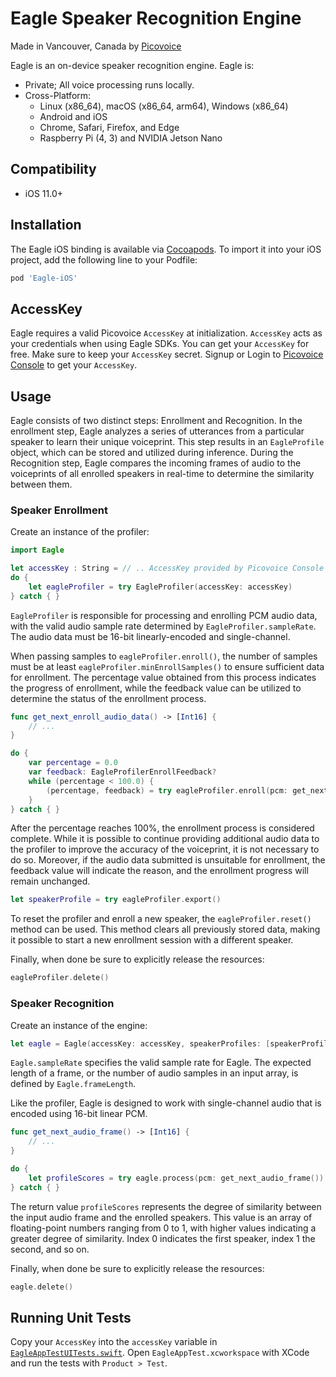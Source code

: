 # Eagle Speaker Recognition Engine

Made in Vancouver, Canada by [Picovoice](https://picovoice.ai)

Eagle is an on-device speaker recognition engine. Eagle is:

- Private; All voice processing runs locally.
- Cross-Platform:
    - Linux (x86_64), macOS (x86_64, arm64), Windows (x86_64)
    - Android and iOS
    - Chrome, Safari, Firefox, and Edge
    - Raspberry Pi (4, 3) and NVIDIA Jetson Nano

## Compatibility

- iOS 11.0+

## Installation

The Eagle iOS binding is available via [Cocoapods](https://cocoapods.org/pods/Eagle-iOS). To import it into your iOS project, add the following line to your Podfile:

```ruby
pod 'Eagle-iOS'
```

## AccessKey

Eagle requires a valid Picovoice `AccessKey` at initialization. `AccessKey` acts as your credentials when using Eagle SDKs.
You can get your `AccessKey` for free. Make sure to keep your `AccessKey` secret.
Signup or Login to [Picovoice Console](https://console.picovoice.ai/) to get your `AccessKey`.

## Usage

Eagle consists of two distinct steps: Enrollment and Recognition. In the enrollment step, Eagle analyzes a series of
utterances from a particular speaker to learn their unique voiceprint. This step results in an `EagleProfile` object,
which can be stored and utilized during inference. During the Recognition step, Eagle compares the incoming frames of
audio to the voiceprints of all enrolled speakers in real-time to determine the similarity between them.

### Speaker Enrollment

Create an instance of the profiler:

```swift
import Eagle

let accessKey : String = // .. AccessKey provided by Picovoice Console (https://console.picovoice.ai/)
do {
    let eagleProfiler = try EagleProfiler(accessKey: accessKey)
} catch { }
```

`EagleProfiler` is responsible for processing and enrolling PCM audio data, with the valid audio sample rate determined by `EagleProfiler.sampleRate`. The audio data must be 16-bit linearly-encoded and single-channel.

When passing samples to `eagleProfiler.enroll()`, the number of samples must be at least `eagleProfiler.minEnrollSamples()` to ensure sufficient data for enrollment. The percentage value obtained from this process indicates the progress of enrollment, while the feedback value can be utilized to determine the status of the enrollment process.

```swift
func get_next_enroll_audio_data() -> [Int16] {
    // ...
}

do {
    var percentage = 0.0
    var feedback: EagleProfilerEnrollFeedback?
    while (percentage < 100.0) {
        (percentage, feedback) = try eagleProfiler.enroll(pcm: get_next_enroll_audio_data())
    }
} catch { }
```

After the percentage reaches 100%, the enrollment process is considered complete. While it is possible to continue
providing additional audio data to the profiler to improve the accuracy of the voiceprint, it is not necessary to do so.
Moreover, if the audio data submitted is unsuitable for enrollment, the feedback value will indicate the reason, and the enrollment progress will remain unchanged.

```swift
let speakerProfile = try eagleProfiler.export()
```

To reset the profiler and enroll a new speaker, the `eagleProfiler.reset()` method can be used. This method clears all previously stored data, making it possible to start a new enrollment session with a different speaker.

Finally, when done be sure to explicitly release the resources:

```swift
eagleProfiler.delete()
```

### Speaker Recognition

Create an instance of the engine:

```swift
let eagle = Eagle(accessKey: accessKey, speakerProfiles: [speakerProfile])
```

`Eagle.sampleRate` specifies the valid sample rate for Eagle. The expected length of a frame, or the number of audio samples in an input array, is defined by `Eagle.frameLength`.

Like the profiler, Eagle is designed to work with single-channel audio that is encoded using 16-bit linear PCM.

```swift
func get_next_audio_frame() -> [Int16] {
    // ...
}

do {
    let profileScores = try eagle.process(pcm: get_next_audio_frame())
} catch { }
```

The return value `profileScores` represents the degree of similarity between the input audio frame and the enrolled speakers.
This value is an array of floating-point numbers ranging from 0 to 1, with higher values indicating a greater degree of similarity. Index 0 indicates the first speaker, index 1 the second, and so on.

Finally, when done be sure to explicitly release the resources:

```swift
eagle.delete()
```

## Running Unit Tests

Copy your `AccessKey` into the `accessKey` variable in [`EagleAppTestUITests.swift`](EagleAppTest/OctopusAppTestUITests/OctopusAppTestUITests.swift). Open `EagleAppTest.xcworkspace` with XCode and run the tests with `Product > Test`.
